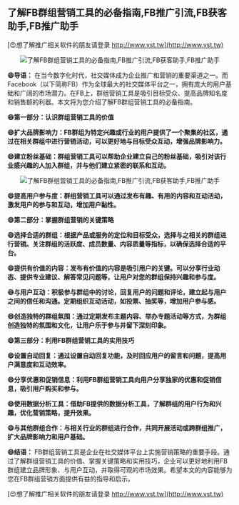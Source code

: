 ## **了解FB群组营销工具的必备指南,FB推广引流,FB获客助手,FB推广助手**

[😍想了解推广相关软件的朋友请登录 http://www.vst.tw](http://www.vst.tw)

 <center><img src="https://vst.tw/MP4/tuiguang/png/0.png" alt="了解FB群组营销工具的必备指南,FB推广引流,FB获客助手,FB推广助手"></center>

**😄导语：**
在当今数字化时代，社交媒体成为企业推广和营销的重要渠道之一。而Facebook（以下简称FB）作为全球最大的社交媒体平台之一，拥有庞大的用户基础和广阔的市场潜力。在FB上，群组营销工具是吸引目标受众、提高品牌知名度和销售额的利器。本文将为您介绍了解FB群组营销工具的必备指南。

**😄第一部分：认识群组营销工具的价值**

**😄扩大品牌影响力：FB群组为特定兴趣或行业的用户提供了一个聚集的社区，通过在相关群组中进行营销活动，可以更好地与目标受众互动，增强品牌影响力。**

**😄建立粉丝基础：群组营销工具可以帮助企业建立自己的粉丝基础，吸引对该行业感兴趣的人加入群组，并与他们建立紧密的联系和互动。**

 <center><img src="https://vst.tw/MP4/tuiguang/png/3.png" alt="了解FB群组营销工具的必备指南,FB推广引流,FB获客助手,FB推广助手"></center>

**😄提高用户参与度：群组营销工具可以通过发布有趣、有用的内容和互动活动，激发用户的参与和互动，增加用户黏性。**

**😄第二部分：掌握群组营销的关键策略**

**😄选择合适的群组：根据产品或服务的定位和目标受众，选择与之相关的群组进行营销。关注群组的活跃度、成员数量、内容质量等指标，以确保选择合适的平台。**

**😄提供有价值的内容：发布有价值的内容是吸引用户的关键。可以分享行业动态、提供专业建议、解答常见问题等，让用户对您的群组保持兴趣和参与度。**

**😄与用户互动：积极参与群组中的讨论，回复用户的问题和评论，建立起与用户之间的信任和沟通。定期组织互动活动，如投票、抽奖等，增加用户参与感。**

**😄创造独特的群组氛围：通过定期发布主题内容、举办专题活动等方式，为群组创造独特的氛围和文化，让用户乐于参与并留下深刻印象。**

**😄第三部分：利用FB群组营销工具的实用技巧**

**😄设置自动回复：通过设置自动回复功能，及时回应用户的留言和问题，提高用户满意度和互动效率。**

**😄分享优惠和促销信息：利用FB群组营销工具向用户分享独家的优惠和促销信息，吸引用户购买和参与。**

**😄使用数据分析工具：借助FB提供的数据分析工具，了解群组的用户行为和兴趣，优化营销策略，提升效果。**

**😄与其他群组合作：与相关行业的群组进行合作，共同开展活动或跨群组推广，扩大品牌影响力和用户基础。**

**😄结语：**
FB群组营销工具是企业在社交媒体平台上实施营销策略的重要手段。通过了解群组营销工具的价值、掌握关键策略和实用技巧，企业可以更好地利用FB群组建立品牌形象、与用户互动，并取得可观的市场效果。希望本文的内容能够为您在FB群组营销方面提供有益的指导和启示。

[😍想了解推广相关软件的朋友请登录 http://www.vst.tw](http://www.vst.tw)



